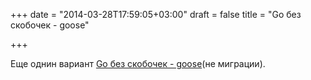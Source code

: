 +++
date = "2014-03-28T17:59:05+03:00"
draft = false
title = "Go без скобочек - goose"

+++

<p>Еще однин вариант <a href="https://github.com/Cirru/goose">Go без скобочек - goose</a>(не миграции).</p>

